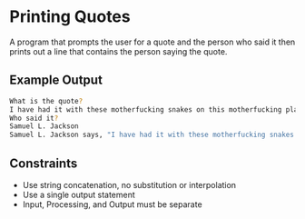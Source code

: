 # Printing Quotes

A program that prompts the user for a quote and the person who said it
then prints out a line that contains the person saying the quote.

## Example Output

```bash
What is the quote?
I have had it with these motherfucking snakes on this motherfucking plane!
Who said it?
Samuel L. Jackson
Samuel L. Jackson says, "I have had it with these motherfucking snakes on this motherfucking plane!"
```

## Constraints

- Use string concatenation, no substitution or interpolation
- Use a single output statement
- Input, Processing, and Output must be separate
